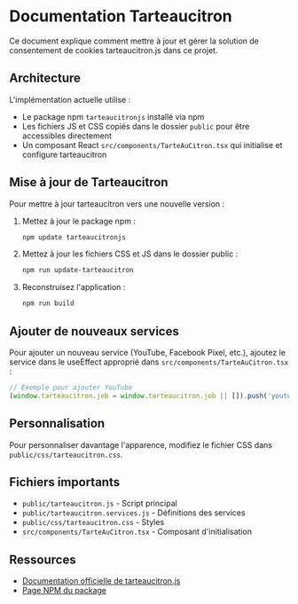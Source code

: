 # Documentation Tarteaucitron

Ce document explique comment mettre à jour et gérer la solution de consentement de cookies tarteaucitron.js dans ce projet.

## Architecture

L'implémentation actuelle utilise :
- Le package npm `tarteaucitronjs` installé via npm
- Les fichiers JS et CSS copiés dans le dossier `public` pour être accessibles directement
- Un composant React `src/components/TarteAuCitron.tsx` qui initialise et configure tarteaucitron

## Mise à jour de Tarteaucitron

Pour mettre à jour tarteaucitron vers une nouvelle version :

1. Mettez à jour le package npm :
   ```bash
   npm update tarteaucitronjs
   ```

2. Mettez à jour les fichiers CSS et JS dans le dossier public :
   ```bash
   npm run update-tarteaucitron
   ```

3. Reconstruisez l'application :
   ```bash
   npm run build
   ```

## Ajouter de nouveaux services

Pour ajouter un nouveau service (YouTube, Facebook Pixel, etc.), ajoutez le service dans le useEffect approprié dans `src/components/TarteAuCitron.tsx` :

```javascript
// Exemple pour ajouter YouTube
(window.tarteaucitron.job = window.tarteaucitron.job || []).push('youtube');
```

## Personnalisation

Pour personnaliser davantage l'apparence, modifiez le fichier CSS dans `public/css/tarteaucitron.css`.

## Fichiers importants
- `public/tarteaucitron.js` - Script principal
- `public/tarteaucitron.services.js` - Définitions des services
- `public/css/tarteaucitron.css` - Styles
- `src/components/TarteAuCitron.tsx` - Composant d'initialisation

## Ressources
- [Documentation officielle de tarteaucitron.js](https://tarteaucitron.io/fr/install/)
- [Page NPM du package](https://www.npmjs.com/package/tarteaucitronjs) 